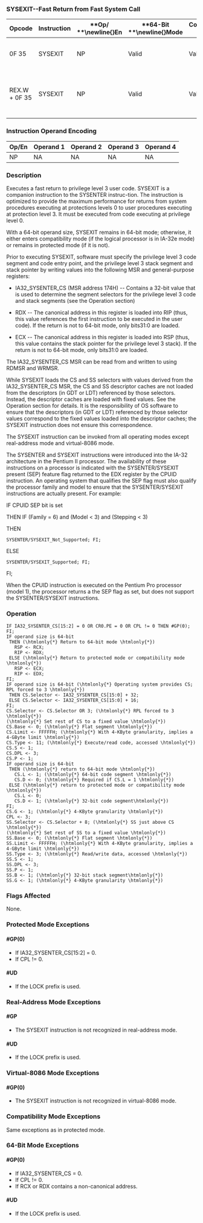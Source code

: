 ### SYSEXIT--Fast Return from Fast System Call


|**Opcode**|**Instruction**|**Op/ **\newline{}**En**|**64-Bit **\newline{}**Mode**|**Compat/**\newline{}**Leg Mode**|**Description**|
|----------|---------------|------------------------|-----------------------------|---------------------------------|---------------|
|0F 35|SYSEXIT|NP|Valid|Valid|Fast return to privilege level 3 user code.|
|REX.W + 0F 35|SYSEXIT|NP|Valid|Valid|Fast return to 64-bit mode privilege level 3 user code.|
### Instruction Operand Encoding


|Op/En|Operand 1|Operand 2|Operand 3|Operand 4|
|-----|---------|---------|---------|---------|
|NP|NA|NA|NA|NA|
### Description


Executes a fast return to privilege level 3 user code. SYSEXIT is a companion instruction to the SYSENTER instruc-tion. The instruction is optimized to provide the maximum performance for returns from system procedures executing at protections levels 0 to user procedures executing at protection level 3. It must be executed from code executing at privilege level 0. 

With a 64-bit operand size, SYSEXIT remains in 64-bit mode; otherwise, it either enters compatibility mode (if the logical processor is in IA-32e mode) or remains in protected mode (if it is not).

Prior to executing SYSEXIT, software must specify the privilege level 3 code segment and code entry point, and the privilege level 3 stack segment and stack pointer by writing values into the following MSR and general-purpose registers:

*  IA32_SYSENTER_CS (MSR address 174H) -- Contains a 32-bit value that is used to determine the segment selectors for the privilege level 3 code and stack segments (see the Operation section)

*  RDX -- The canonical address in this register is loaded into RIP (thus, this value references the first instruction to be executed in the user code). If the return is not to 64-bit mode, only bits31:0 are loaded.

*  ECX -- The canonical address in this register is loaded into RSP (thus, this value contains the stack pointer for the privilege level 3 stack). If the return is not to 64-bit mode, only bits31:0 are loaded.

The IA32_SYSENTER_CS MSR can be read from and written to using RDMSR and WRMSR.

While SYSEXIT loads the CS and SS selectors with values derived from the IA32_SYSENTER_CS MSR, the CS and SS descriptor caches are not loaded from the descriptors (in GDT or LDT) referenced by those selectors. Instead, the descriptor caches are loaded with fixed values. See the Operation section for details. It is the responsibility of OS software to ensure that the descriptors (in GDT or LDT) referenced by those selector values correspond to the fixed values loaded into the descriptor caches; the SYSEXIT instruction does not ensure this correspondence.

The SYSEXIT instruction can be invoked from all operating modes except real-address mode and virtual-8086 mode. 

The SYSENTER and SYSEXIT instructions were introduced into the IA-32 architecture in the Pentium II processor. The availability of these instructions on a processor is indicated with the SYSENTER/SYSEXIT present (SEP) feature flag returned to the EDX register by the CPUID instruction. An operating system that qualifies the SEP flag must also qualify the processor family and model to ensure that the SYSENTER/SYSEXIT instructions are actually present. For example:

IF CPUID SEP bit is set

 THEN IF (Family = 6) and (Model < 3) and (Stepping < 3) 

   THEN

    SYSENTER/SYSEXIT_Not_Supported; FI;

   ELSE 

    SYSENTER/SYSEXIT_Supported; FI;

FI;

When the CPUID instruction is executed on the Pentium Pro processor (model 1), the processor returns a the SEP flag as set, but does not support the SYSENTER/SYSEXIT instructions.


### Operation

```info-verb
IF IA32_SYSENTER_CS[15:2] = 0 OR CR0.PE = 0 OR CPL != 0 THEN #GP(0); FI;
IF operand size is 64-bit
 THEN (\htmlonly{*} Return to 64-bit mode \htmlonly{*})
   RSP <- RCX;
   RIP <- RDX;
 ELSE (\htmlonly{*} Return to protected mode or compatibility mode \htmlonly{*})
   RSP <- ECX;
   RIP <- EDX;
FI;
IF operand size is 64-bit (\htmlonly{*} Operating system provides CS; RPL forced to 3 \htmlonly{*})
 THEN CS.Selector <- IA32_SYSENTER_CS[15:0] + 32;
 ELSE CS.Selector <- IA32_SYSENTER_CS[15:0] + 16;
FI;
CS.Selector <- CS.Selector OR 3; (\htmlonly{*} RPL forced to 3 \htmlonly{*})
(\htmlonly{*} Set rest of CS to a fixed value \htmlonly{*})
CS.Base <- 0; (\htmlonly{*} Flat segment \htmlonly{*})
CS.Limit <- FFFFFH; (\htmlonly{*} With 4-KByte granularity, implies a 4-GByte limit \htmlonly{*})
CS.Type <- 11; (\htmlonly{*} Execute/read code, accessed \htmlonly{*})
CS.S <- 1;
CS.DPL <- 3;
CS.P <- 1;
IF operand size is 64-bit
 THEN (\htmlonly{*} return to 64-bit mode \htmlonly{*})
   CS.L <- 1; (\htmlonly{*} 64-bit code segment \htmlonly{*})
   CS.D <- 0; (\htmlonly{*} Required if CS.L = 1 \htmlonly{*})
 ELSE (\htmlonly{*} return to protected mode or compatibility mode \htmlonly{*})
   CS.L <- 0;
   CS.D <- 1; (\htmlonly{*} 32-bit code segment\htmlonly{*})
FI;
CS.G <- 1; (\htmlonly{*} 4-KByte granularity \htmlonly{*})
CPL <- 3;
SS.Selector <- CS.Selector + 8; (\htmlonly{*} SS just above CS \htmlonly{*})
(\htmlonly{*} Set rest of SS to a fixed value \htmlonly{*})
SS.Base <- 0; (\htmlonly{*} Flat segment \htmlonly{*})
SS.Limit <- FFFFFH; (\htmlonly{*} With 4-KByte granularity, implies a 4-GByte limit \htmlonly{*})
SS.Type <- 3; (\htmlonly{*} Read/write data, accessed \htmlonly{*})
SS.S <- 1;
SS.DPL <- 3;
SS.P <- 1;
SS.B <- 1; (\htmlonly{*} 32-bit stack segment\htmlonly{*})
SS.G <- 1; (\htmlonly{*} 4-KByte granularity \htmlonly{*})
```
### Flags Affected


None.


### Protected Mode Exceptions

#### #GP(0)
* If IA32_SYSENTER_CS[15:2] = 0.
* If CPL != 0.

#### #UD
* If the LOCK prefix is used.

### Real-Address Mode Exceptions

#### #GP
* The SYSEXIT instruction is not recognized in real-address mode.

#### #UD
* If the LOCK prefix is used.

### Virtual-8086 Mode Exceptions

#### #GP(0)
* The SYSEXIT instruction is not recognized in virtual-8086 mode.

### Compatibility Mode Exceptions



Same exceptions as in protected mode.


### 64-Bit Mode Exceptions

#### #GP(0)
* If IA32_SYSENTER_CS = 0.
* If CPL != 0.
* If RCX or RDX contains a non-canonical address.

#### #UD
* If the LOCK prefix is used.
